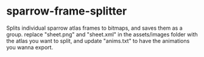 # sparrow-frame-splitter
 Splits individual sparrow atlas frames to bitmaps, and saves them as a group.
 replace "sheet.png" and "sheet.xml" in the assets/images folder with the atlas you want to split, and update "anims.txt" to have the animations you wanna export.